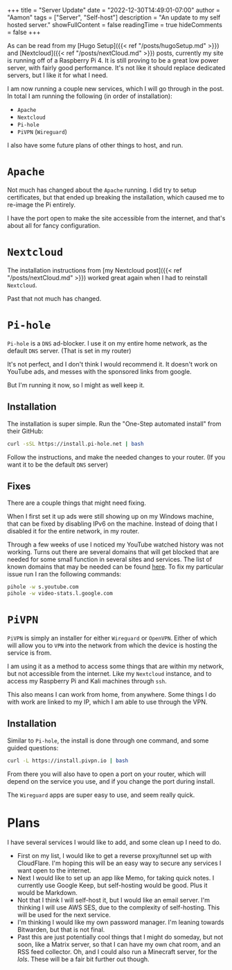 +++
title = "Server Update"
date = "2022-12-30T14:49:01-07:00"
author = "Aamon"
tags = ["Server", "Self-host"]
description = "An update to my self hosted server."
showFullContent = false
readingTime = true
hideComments = false
+++

As can be read from my [Hugo Setup]({{< ref "/posts/hugoSetup.md" >}}) and [Nextcloud]({{< ref "/posts/nextCloud.md" >}}) posts, currently my site is running off of a Raspberry Pi 4.
It is still proving to be a great low power server, with fairly good performance.
It's not like it should replace dedicated servers, but I like it for what I need.

I am now running a couple new services, which I will go through in the post.
In total I am running the following (in order of installation):

- `Apache`
- `Nextcloud`
- `Pi-hole`
- `PiVPN` (`Wireguard`)

I also have some future plans of other things to host, and run.

# `Apache`

Not much has changed about the `Apache` running.
I did try to setup certificates, but that ended up breaking the installation, which caused me to re-image the Pi entirely.

I have the port open to make the site accessible from the internet, and that's about all for fancy configuration.

# `Nextcloud`

The installation instructions from [my Nextcloud post]({{< ref "/posts/nextCloud.md" >}}) worked great again when I had to reinstall `Nextcloud`.

Past that not much has changed.

# `Pi-hole`

`Pi-hole` is a `DNS` ad-blocker.
I use it on my entire home network, as the default `DNS` server.
(That is set in my router)

It's not perfect, and I don't think I would recommend it.
It doesn't work on YouTube ads, and messes with the sponsored links from google.

But I'm running it now, so I might as well keep it.

## Installation

The installation is super simple.
Run the "One-Step automated install" from their GitHub:

```bash
curl -sSL https://install.pi-hole.net | bash
```

Follow the instructions, and make the needed changes to your router.
(If you want it to be the default `DNS` server)

## Fixes

There are a couple things that might need fixing.

When I first set it up ads were still showing up on my Windows machine, that can be fixed by disabling IPv6 on the machine.
Instead of doing that I disabled it for the entire network, in my router.

Through a few weeks of use I noticed my YouTube watched history was not working.
Turns out there are several domains that will get blocked that are needed for some small function in several sites and services.
The list of known domains that may be needed can be found [here](https://discourse.pi-hole.net/t/commonly-whitelisted-domains/212).
To fix my particular issue run I ran the following commands:

```bash
pihole -w s.youtube.com
pihole -w video-stats.l.google.com
```

# `PiVPN`

`PiVPN` is simply an installer for either `Wireguard` or `OpenVPN`.
Either of which will allow you to `VPN` into the network from which the device is hosting the service is from.

I am using it as a method to access some things that are within my network, but not accessible from the internet.
Like my `Nextcloud` instance, and to access my Raspberry Pi and Kali machines through `ssh`.

This also means I can work from home, from anywhere.
Some things I do with work are linked to my IP, which I am able to use through the VPN.

## Installation

Similar to `Pi-hole`, the install is done through one command, and some guided questions:

```bash
curl -L https://install.pivpn.io | bash
```

From there you will also have to open a port on your router, which will depend on the service you use, and if you change the port during install.

The `Wireguard` apps are super easy to use, and seem really quick.

# Plans

I have several services I would like to add, and some clean up I need to do.

* First on my list, I would like to get a reverse proxy/tunnel set up with CloudFlare.
I'm hoping this will be an easy way to secure any services I want open to the internet.
* Next I would like to set up an app like Memo, for taking quick notes.
I currently use Google Keep, but self-hosting would be good.
Plus it would be Markdown.
* Not that I think I will self-host it, but I would like an email server.
I'm thinking I will use AWS SES, due to the complexity of self-hosting.
This will be used for the next service.
* I'm thinking I would like my own password manager.
I'm leaning towards Bitwarden, but that is not final.
* Past this are just potentially cool things that I might do someday, but not soon, like a Matrix server, so that I can have my own chat room, and an RSS feed collector.
Oh, and I could also run a Minecraft server, for the *lols*.
These will be a fair bit further out though.
